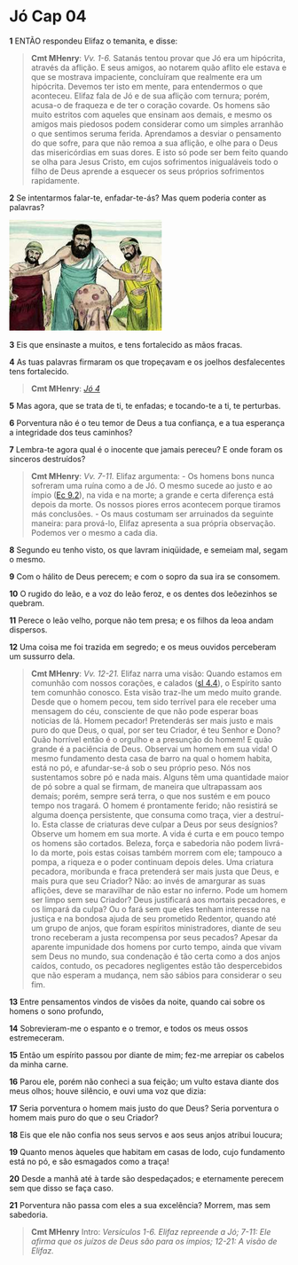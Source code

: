 # Jó Cap 04

**1** 	ENTÃO respondeu Elifaz o temanita, e disse:

> **Cmt MHenry**: *Vv. 1-6.* Satanás tentou provar que Jó era um hipócrita, através da aflição. E seus amigos, ao notarem quão aflito ele estava e que se mostrava impaciente, concluíram que realmente era um hipócrita. Devemos ter isto em mente, para entendermos o que aconteceu. Elifaz fala de Jó e de sua aflição com ternura; porém, acusa-o de fraqueza e de ter o coração covarde. Os homens são muito estritos com aqueles que ensinam aos demais, e mesmo os amigos mais piedosos podem considerar como um simples arranhão o que sentimos seruma ferida. Aprendamos a desviar o pensamento do que sofre, para que não remoa a sua aflição, e olhe para o Deus das misericórdias em suas dores. E isto só pode ser bem feito quando se olha para Jesus Cristo, em cujos sofrimentos inigualáveis todo o filho de Deus aprende a esquecer os seus próprios sofrimentos rapidamente.

**2** 	Se intentarmos falar-te, enfadar-te-ás? Mas quem poderia conter as palavras?

![](../Images/SweetPublishing/18-4-1.jpg) 

**3** 	Eis que ensinaste a muitos, e tens fortalecido as mãos fracas.

**4** 	As tuas palavras firmaram os que tropeçavam e os joelhos desfalecentes tens fortalecido.

> **Cmt MHenry**: *[Jó 4](../18A-Jo/04.md#0)*

**5** 	Mas agora, que se trata de ti, te enfadas; e tocando-te a ti, te perturbas.

**6** 	Porventura não é o teu temor de Deus a tua confiança, e a tua esperança a integridade dos teus caminhos?

**7** 	Lembra-te agora qual é o inocente que jamais pereceu? E onde foram os sinceros destruídos?

> **Cmt MHenry**: *Vv. 7-11.* Elifaz argumenta: - Os homens bons nunca sofreram uma ruína como a de Jó. O mesmo sucede ao justo e ao ímpio ([Ec 9.2](../21A-Ec/09.md#2)), na vida e na morte; a grande e certa diferença está depois da morte. Os nossos piores erros acontecem porque tiramos más conclusões. - Os maus costumam ser arruinados da seguinte maneira: para prová-lo, Elifaz apresenta a sua própria observação. Podemos ver o mesmo a cada dia.

**8** 	Segundo eu tenho visto, os que lavram iniqüidade, e semeiam mal, segam o mesmo.

**9** 	Com o hálito de Deus perecem; e com o sopro da sua ira se consomem.

**10** 	O rugido do leão, e a voz do leão feroz, e os dentes dos leõezinhos se quebram.

**11** 	Perece o leão velho, porque não tem presa; e os filhos da leoa andam dispersos.

**12** 	Uma coisa me foi trazida em segredo; e os meus ouvidos perceberam um sussurro dela.

> **Cmt MHenry**: *Vv. 12-21.* Elifaz narra uma visão: Quando estamos em comunhão com nossos corações, e calados ([sl 4.4](../19A-Sl/04.md#4)), o Espírito santo tem comunhão conosco. Esta visão traz-lhe um medo muito grande. Desde que o homem pecou, tem sido terrível para ele receber uma mensagem do céu, consciente de que não pode esperar boas noticias de lá. Homem pecador! Pretenderás ser mais justo e mais puro do que Deus, o qual, por ser teu Criador, é teu Senhor e Dono? Quão horrível então é o orgulho e a presunção do homem! E quão grande é a paciência de Deus. Observai um homem em sua vida! O mesmo fundamento desta casa de barro na qual o homem habita, está no pó, e afundar-se-á sob o seu próprio peso. Nós nos sustentamos sobre pó e nada mais. Alguns têm uma quantidade maior de pó sobre a qual se firmam, de maneira que ultrapassam aos demais; porém, sempre será terra, o que nos sustém e em pouco tempo nos tragará. O homem é prontamente ferido; não resistirá se alguma doença persistente, que consuma como traça, vier a destruí-lo. Esta classe de criaturas deve culpar a Deus por seus desígnios? Observe um homem em sua morte. A vida é curta e em pouco tempo os homens são cortados. Beleza, força e sabedoria não podem livrá-lo da morte, pois estas coisas também morrem com ele; tampouco a pompa, a riqueza e o poder continuam depois deles. Uma criatura pecadora, moribunda e fraca pretenderá ser mais justa que Deus, e mais pura que seu Criador? Não: ao invés de amargurar as suas aflições, deve se maravilhar de não estar no inferno. Pode um homem ser limpo sem seu Criador? Deus justificará aos mortais pecadores, e os limpará da culpa? Ou o fará sem que eles tenham interesse na justiça e na bondosa ajuda de seu prometido Redentor, quando até um grupo de anjos, que foram espíritos ministradores, diante de seu trono receberam a justa recompensa por seus pecados? Apesar da aparente impunidade dos homens por curto tempo, ainda que vivam sem Deus no mundo, sua condenação é tão certa como a dos anjos caídos, contudo, os pecadores negligentes estão tão despercebidos que não esperam a mudança, nem são sábios para considerar o seu fim.

**13** 	Entre pensamentos vindos de visões da noite, quando cai sobre os homens o sono profundo,

**14** 	Sobrevieram-me o espanto e o tremor, e todos os meus ossos estremeceram.

**15** 	Então um espírito passou por diante de mim; fez-me arrepiar os cabelos da minha carne.

**16** 	Parou ele, porém não conheci a sua feição; um vulto estava diante dos meus olhos; houve silêncio, e ouvi uma voz que dizia:

**17** 	Seria porventura o homem mais justo do que Deus? Seria porventura o homem mais puro do que o seu Criador?

**18** 	Eis que ele não confia nos seus servos e aos seus anjos atribui loucura;

**19** 	Quanto menos àqueles que habitam em casas de lodo, cujo fundamento está no pó, e são esmagados como a traça!

**20** 	Desde a manhã até à tarde são despedaçados; e eternamente perecem sem que disso se faça caso.

**21** 	Porventura não passa com eles a sua excelência? Morrem, mas sem sabedoria.


> **Cmt MHenry** Intro: *Versículos 1-6. Elifaz repreende a Jó; 7-11: Ele afirma que os juízos de Deus são para os ímpios; 12-21: A visão de Elifaz.*
